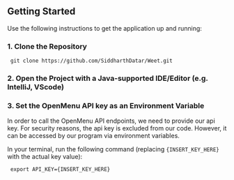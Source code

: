 ## Getting Started

Use the following instructions to get the application up and running:

### 1. Clone the Repository

``` git clone https://github.com/SiddharthDatar/Weet.git```

### 2. Open the Project with a Java-supported IDE/Editor (e.g. IntelliJ, VScode)

### 3. Set the OpenMenu API key as an Environment Variable

In order to call the OpenMenu API endpoints, we need to provide our api key. For security reasons, the api key is excluded from our code. However, it can be accessed by our program via environment variables.

In your terminal, run the following command (replacing `{INSERT_KEY_HERE}` with the actual key value):

``` export API_KEY={INSERT_KEY_HERE}```
